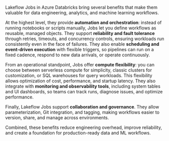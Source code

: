 Lakeflow Jobs in Azure Databricks bring several benefits that make them valuable for data engineering, analytics, and machine learning workflows.

At the highest level, they provide **automation and orchestration**: instead of running notebooks or scripts manually, Jobs let you define workflows as reusable, managed objects. They support **reliability and fault tolerance** through retries, timeouts, and concurrency controls, ensuring workloads run consistently even in the face of failures. They also enable **scheduling and event-driven execution** with flexible triggers, so pipelines can run on a fixed cadence, respond to new data arrivals, or operate continuously.

From an operational standpoint, Jobs offer **compute flexibility**: you can choose between serverless compute for simplicity, classic clusters for customization, or SQL warehouses for query workloads. This flexibility allows optimization of cost, performance, and startup latency. They also integrate with **monitoring and observability tools**, including system tables and UI dashboards, so teams can track runs, diagnose issues, and optimize performance.

Finally, Lakeflow Jobs support **collaboration and governance**. They allow parameterization, Git integration, and tagging, making workflows easier to version, share, and manage across environments. 

Combined, these benefits reduce engineering overhead, improve reliability, and create a foundation for production-ready data and ML workflows.